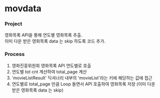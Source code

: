 # movdata
### Project
영화목록 API을 통해 연도별 영화목록 추출.  
이미 다운 받은 영화목록 data 는 skip 하도록 코드 추가.

### Process
1. 영화진흥위원회 영화목록 API 연도별로 호출
2. 연도별 tot cnt 계산하여 total_page 계산
3. 'movieListResult' 딕셔너리 내부의 'movieList'라는 키에 해당하는 값에 접근
4. 연도별로 total_page 만큼 Loop 돌면서 API 호출하여 영화목록 저장 (이미 다운 받은 영화목록 data 는 skip)


